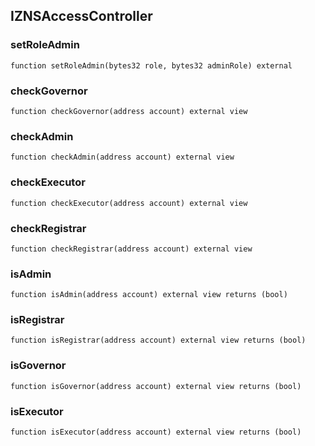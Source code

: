 ## IZNSAccessController








### setRoleAdmin

```solidity
function setRoleAdmin(bytes32 role, bytes32 adminRole) external
```







### checkGovernor

```solidity
function checkGovernor(address account) external view
```







### checkAdmin

```solidity
function checkAdmin(address account) external view
```







### checkExecutor

```solidity
function checkExecutor(address account) external view
```







### checkRegistrar

```solidity
function checkRegistrar(address account) external view
```







### isAdmin

```solidity
function isAdmin(address account) external view returns (bool)
```







### isRegistrar

```solidity
function isRegistrar(address account) external view returns (bool)
```







### isGovernor

```solidity
function isGovernor(address account) external view returns (bool)
```







### isExecutor

```solidity
function isExecutor(address account) external view returns (bool)
```








